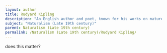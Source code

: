 ```yaml
---
layout: author
title: Rudyard Kipling
description: "An English author and poet, known for his works on nature and its elements, often exploring the relationship between humanity and the natural world."
subject: "Naturalism (Late 19th century)"
parent: Naturalism (Late 19th century)
permalink: /Naturalism (Late 19th century)/Rudyard Kipling/
---
```


does this matter?
